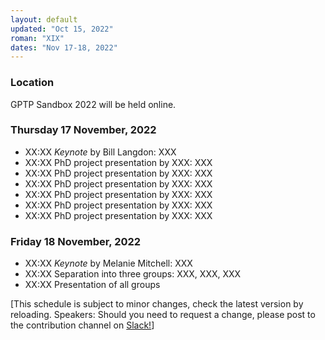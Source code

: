 ```yaml
---
layout: default
updated: "Oct 15, 2022"
roman: "XIX"
dates: "Nov 17-18, 2022"
---
```


### Location
GPTP Sandbox 2022 will be held online.

### Thursday 17 November, 2022

- XX:XX _Keynote_ by Bill Langdon: XXX
- XX:XX PhD project presentation by XXX: XXX
- XX:XX PhD project presentation by XXX: XXX
- XX:XX PhD project presentation by XXX: XXX
- XX:XX PhD project presentation by XXX: XXX
- XX:XX PhD project presentation by XXX: XXX
- XX:XX PhD project presentation by XXX: XXX

### Friday 18 November, 2022
- XX:XX _Keynote_ by Melanie Mitchell: XXX
- XX:XX Separation into three groups: XXX, XXX, XXX
- XX:XX Presentation of all groups

[This schedule is subject to minor changes, check the latest version by reloading. Speakers: Should you need to request a change, please post to the contribution channel on [Slack!](https://gptp-workshops.slack.com)]

